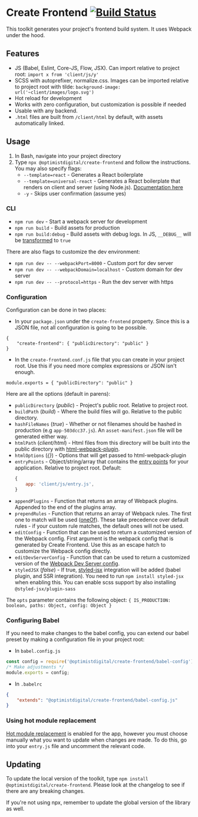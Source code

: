 # Create Frontend [![Build Status](https://api.travis-ci.org/optimistdigital/create-frontend.svg?branch=master)](https://travis-ci.org/optimistdigital/create-frontend)

This toolkit generates your project's frontend build system. It uses Webpack
under the hood.

## Features

-   JS (Babel, Eslint, Core-JS, Flow, JSX). Can import relative to project
    root: `import x from 'client/js/y'`
-   SCSS with autoprefixer, normalize.css. Images can be imported relative to project root with tilde: `background-image: url('~client/images/logo.svg')`
-   Hot reload for development
-   Works with zero configuration, but customization is possible if needed
-   Usable with any backend.
-   `.html` files are built from `/client/html` by default, with assets automatically linked.

## Usage

1. In Bash, navigate into your project directory
2. Type `npx @optimistdigital/create-frontend` and follow the instructions. You may also specify flags:
    - `--template=react` - Generates a React boilerplate
    - `--template=universal-react` - Generates a React boilerplate that renders on client and server (using Node.js). [Documentation here](docs/universal-react.md)
    - `-y` - Skips user confirmation (assume yes)

### CLI

-   `npm run dev` - Start a webpack server for development
-   `npm run build` - Build assets for production
-   `npm run build:debug` - Build assets with debug logs. In JS, `__DEBUG__` will
    be [transformed](https://webpack.js.org/plugins/define-plugin/) to `true`

There are also flags to customize the dev environment:

-   `npm run dev -- --webpackPort=8000` - Custom port for dev server
-   `npm run dev -- --webpackDomain=localhost` - Custom domain for dev server
-   `npm run dev -- --protocol=https` - Run the dev server with https

### Configuration

Configuration can be done in two places:

-   In your `package.json` under the `create-frontend` property. Since this is a JSON file, not all configuration is going to be possible.

```
{
    "create-frontend": { "publicDirectory": "public" }
}
```

-   In the `create-frontend.conf.js` file that you can create in your project root. Use this if you need more complex expressions or JSON isn't enough.

```
module.exports = { "publicDirectory": "public" }
```

Here are all the options (default in parens):

-   `publicDirectory` (_public_) - Project's public root. Relative to project
    root.
-   `buildPath` (_build_) - Where the build files will go. Relative to the public
    directory.
-   `hashFileNames` (_true_) - Whether or not filenames should be hashed in
    production (e.g `app-503dcc37.js`). An `asset-manifest.json` file will be
    generated either way.
-   `htmlPath` (_client/html_) - Html files from this directory will be built
    into the public directory with [html-webpack-plugin](https://github.com/jantimon/html-webpack-plugin).
-   `htmlOptions` (_{}_) - Options that will get passed to html-webpack-plugin
-   `entryPoints` - Object/string/array that contains the
    [entry points](https://webpack.js.org/concepts/entry-points/) for your
    application. Relative to project root. Default:
    ```js
    {
        app: 'client/js/entry.js',
    }
    ```
-   `appendPlugins` - Function that returns an array of Webpack plugins. Appended to the end
    of the plugins array.
-   `prependRules` - Function that returns an array of Webpack rules. The first one to match
    will be used
    ([oneOf](https://webpack.js.org/configuration/module/#rule-oneof)). These take precedence over default rules - if your custom rule matches, the default ones will not be used.
-   `editConfig` - Function that can be used to return a customized version of the Webpack config.
    First argument is the webpack config that is generated by Create Frontend. Use this as an escape hatch to customize the Webpack config directly.
-   `editDevServerConfig` - Function that can be used to return a customized version of the [Webpack Dev Server config](https://webpack.js.org/configuration/dev-server/).
-   `styledJSX` (_false_) - If true, [styled-jsx](https://github.com/vercel/styled-jsx) integration will be added (babel plugin, and SSR integration). You need to run `npm install styled-jsx` when enabling this. You can enable scss support by also installing `@styled-jsx/plugin-sass`

The `opts` parameter contains the following object: `{ IS_PRODUCTION: boolean, paths: Object, config: Object }`

### Configuring Babel

If you need to make changes to the babel config, you can extend our babel preset by making a configuration file in your project root:

-   In `babel.config.js`

```js
const config = require('@optimistdigital/create-frontend/babel-config');
/* Make adjustments */
module.exports = config;
```

-   In `.babelrc`

```json
{
    "extends": "@optimistdigital/create-frontend/babel-config.js"
}
```

### Using hot module replacement

[Hot module replacement](https://webpack.js.org/api/hot-module-replacement/) is
enabled for the app, however you must choose manually what you want to update
when changes are made. To do this, go into your `entry.js` file and uncomment
the relevant code.

## Updating

To update the local version of the toolkit, type `npm install @optimistdigital/create-frontend`. Please look at the changelog to see if there are any breaking changes.

If you're not using npx, remember to update the global version of the library as well.
